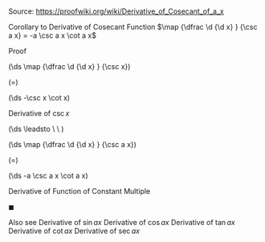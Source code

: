 # 

Source: https://proofwiki.org/wiki/Derivative_of_Cosecant_of_a_x

Corollary to Derivative of Cosecant Function
$\map {\dfrac \d {\d x} } {\csc a x} = -a \csc a x \cot a x$


Proof













\(\ds \map {\dfrac \d {\d x} } {\csc x}\)

\(=\)







\(\ds -\csc x \cot x\)





Derivative of $\csc x$








\(\ds \leadsto \ \ \)





\(\ds \map {\dfrac \d {\d x} } {\csc a x}\)

\(=\)







\(\ds -a \csc a x \cot a x\)





Derivative of Function of Constant Multiple



$\blacksquare$


Also see
Derivative of $\sin a x$
Derivative of $\cos a x$
Derivative of $\tan a x$
Derivative of $\cot a x$
Derivative of $\sec a x$




